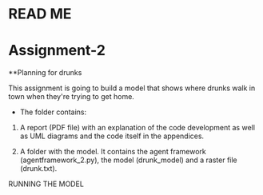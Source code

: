 # READ ME
# Assignment-2

**Planning for drunks

This assignment is going to build a model that shows where drunks walk in town when they're trying to get home.

* The folder contains:

1. A report (PDF file) with an explanation of the code development as well as UML diagrams and the code itself in the appendices.

2. A folder with the model. It contains the agent framework (agentframework_2.py), the model (drunk_model) and
a raster file (drunk.txt).


RUNNING THE MODEL

